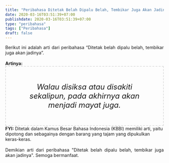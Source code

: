 ```yaml
---
title: "Peribahasa Ditetak Belah Dipalu Belah, Tembikar Juga Akan Jadinya"
date: 2020-03-16T03:51:39+07:00
publishdate: 2020-03-16T03:51:39+07:00
type: "peribahasa"
tags: ["Peribahasa"]
draft: false
---
```


<div dir="ltr" style="text-align: left;" trbidi="on"><div style="text-align: justify;">Berikut ini adalah arti dari peribahasa “Ditetak belah dipalu belah, tembikar juga akan jadinya”.</div><br /><div style="text-align: justify;"><b>Artinya:</b></div><div style="border: 2px dashed #ddd; font-size: 24px; height: auto; margin: 0 auto; padding: 50px; text-align: center; width: auto;"><i>Walau disiksa atau disakiti sekalipun, pada akhirnya akan menjadi mayat juga.</i></div><b>FYI:</b> Ditetak dalam Kamus Besar Bahasa Indonesia (KBBI) memiliki arti, yaitu dipotong dan sebagainya dengan barang yang tajam yang dipukulkan keras-keras.<br /><br /><div style="text-align: justify;">Demikian arti dari peribahasa "Ditetak belah dipalu belah, tembikar juga akan jadinya". Semoga bermanfaat.</div></div>
